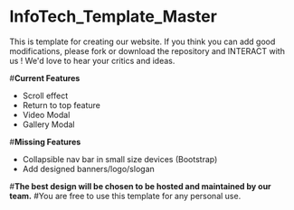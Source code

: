 # InfoTech_Template_Master
This is template for creating our website.
If you think you can add good modifications, please fork or download the repository and INTERACT with us !
We'd love to hear your critics and ideas.

#<strong>Current Features</strong>
  * Scroll effect
  * Return to top feature
  * Video Modal
  * Gallery Modal
  
#<strong>Missing Features</strong>
  * Collapsible nav bar in small size devices (Bootstrap)
  * Add designed banners/logo/slogan
  
#<strong>The best design will be chosen to be hosted and maintained by our team.</strong>
#You are free to use this template for any personal use.


